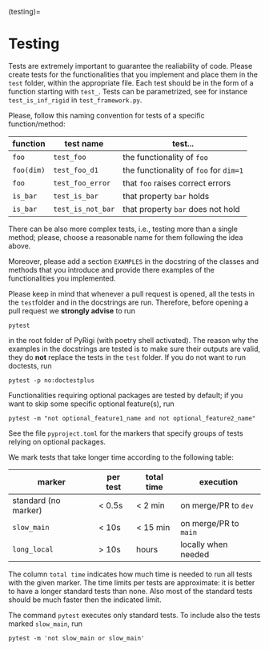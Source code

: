 (testing)=
# Testing

Tests are extremely important to guarantee the realiability of code.
Please create tests for the functionalities that you implement and place them in the `test` folder, within the appropriate file.
Each test should be in the form of a function starting with `test_`.
Tests can be parametrized, see for instance `test_is_inf_rigid` in `test_framework.py`.

Please, follow this naming convention for tests of a specific function/method:

| function  | test name        | test...
|-----------|------------------|---------------------------------------
| `foo`     | `test_foo`       | the functionality of `foo`
| `foo(dim)`| `test_foo_d1`    | the functionality of `foo` for `dim=1`
| `foo`     | `test_foo_error` | that `foo` raises correct errors
| `is_bar`  | `test_is_bar`    | that property `bar` holds
| `is_bar`  | `test_is_not_bar`| that property `bar` does not hold

There can be also more complex tests, i.e., testing more than a single method;
please, choose a reasonable name for them following the idea above.

Moreover, please add a section `EXAMPLES` in the docstring of the classes and methods that you introduce and provide there examples of the functionalities you implemented.

Please keep in mind that whenever a pull request is opened, all the tests in the `test`folder and in the docstrings are run.
Therefore, before opening a pull request we **strongly advise** to run
```
pytest
```
in the root folder of PyRigi (with poetry shell activated).
The reason why the examples in the docstrings are tested is to make sure their outputs are valid,
they do **not** replace the tests in the `test` folder.
If you do not want to run doctests, run
```
pytest -p no:doctestplus
```
Functionalities requiring optional packages are tested by default;
if you want to skip some specific optional feature(s), run
```
pytest -m "not optional_feature1_name and not optional_feature2_name"
```
See the file `pyproject.toml` for the markers that specify groups of tests relying on optional packages.

We mark tests that take longer time according to the following table:

| marker               | per test | total time | execution
| -------------------- | -------- | ---------- | -------------------
| standard (no marker) | < 0.5s   | < 2 min    | on merge/PR to `dev`
| `slow_main`          | < 10s    | < 15 min   | on merge/PR to `main`
| `long_local`         | > 10s    | hours      | locally when needed

The column `total time` indicates how much time is needed to run all tests with the given marker.
The time limits per tests are approximate: it is better to have a longer standard tests than none.
Also most of the standard tests should be much faster then the indicated limit.

The command `pytest` executes only standard tests.
To include also the tests marked `slow_main`, run
```
pytest -m 'not slow_main or slow_main'
```
